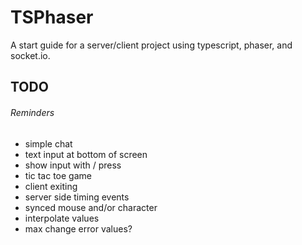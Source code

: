 # TSPhaser

A start guide for a server/client project using typescript, phaser, and socket.io.

## TODO

###### Reminders

* simple chat
 * text input at bottom of screen
 * show input with / press
* tic tac toe game
 * client exiting
 * server side timing events
* synced mouse and/or character
 * interpolate values
 * max change error values?
